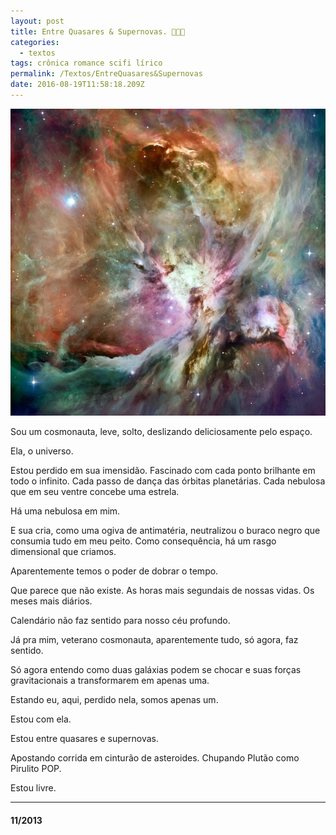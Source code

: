 ```yaml
---
layout: post
title: Entre Quasares & Supernovas. 🌌👩‍🚀
categories:
  - textos
tags: crônica romance scifi lírico
permalink: /Textos/EntreQuasares&Supernovas
date: 2016-08-19T11:58:18.209Z
---
```

![imagem de Larissa em formato cósmico](/images/uploads/perdidonela.jpg)

Sou um cosmonauta, leve, solto, deslizando deliciosamente pelo espaço.

Ela, o universo.

Estou perdido em sua imensidão. Fascinado com cada ponto brilhante em todo o infinito. Cada passo de dança das órbitas planetárias. Cada nebulosa que em seu ventre concebe uma estrela.

Há uma nebulosa em mim.

E sua cria, como uma ogiva de antimatéria, neutralizou o buraco negro que consumia tudo em meu peito. Como consequência, há um rasgo dimensional que criamos.

Aparentemente temos o poder de dobrar o tempo.

Que parece que não existe. As horas mais segundais de nossas vidas. Os meses mais diários.

Calendário não faz sentido para nosso céu profundo.

Já pra mim, veterano cosmonauta, aparentemente tudo, só agora, faz sentido.

Só agora entendo como duas galáxias podem se chocar e suas forças gravitacionais a transformarem em apenas uma.

Estando eu, aqui, perdido nela, somos apenas um.

Estou com ela.

Estou entre quasares e supernovas.

Apostando corrida em cinturão de asteroides. Chupando Plutão como Pirulito POP.

Estou livre.

- - -

#### 11/2013